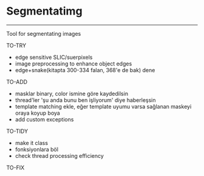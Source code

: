 # Segmentatimg
---
Tool for segmentating images

TO-TRY
- edge sensitive SLIC/suerpixels
- image preprocessing to enhance object edges
- edge+snake(kitapta 300-334 falan, 368'e de bak) dene

TO-ADD
- masklar binary, color ismine göre kaydedilsin
- thread'ler 'şu anda bunu ben işliyorum' diye haberleşsin
- template matching ekle, eğer template uyumu varsa sağlanan maskeyi oraya koyup boya
- add custom exceptions

TO-TIDY
- make it class
- fonksiyonlara böl
- check thread processing efficiency

TO-FIX

